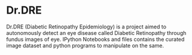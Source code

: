 # Dr.DRE
Dr.DRE (Diabetic Retinopathy Epidemiology) is a project aimed to autonomously detect an eye disease called Diabetic Retinopathy through fundus images of eye.
IPython Notebooks and files contains the curated image dataset and python programs to manipulate on the same.
